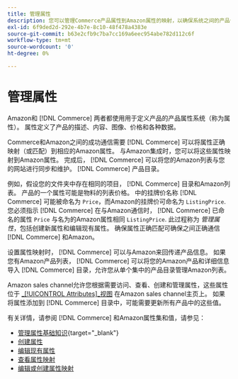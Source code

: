 ```yaml
---
title: 管理属性
description: 您可以管理Commerce产品属性到Amazon属性的映射，以确保系统之间的产品信息准确无误。
exl-id: 6f9ded2d-292e-4b7e-8c10-48f478a4383e
source-git-commit: b63e2cfb9c7ba7cc169a6eec954abe782d112c6f
workflow-type: tm+mt
source-wordcount: '0'
ht-degree: 0%

---
```


# 管理属性

Amazon和 [!DNL Commerce] 两者都使用用于定义产品的产品属性系统（称为属性）。 属性定义了产品的描述、内容、图像、价格和各种数据。

Commerce和Amazon之间的成功通信需要 [!DNL Commerce] 可以将属性正确映射（或匹配）到相应的Amazon属性。 与Amazon集成时，您可以将这些属性映射到Amazon属性。 完成后， [!DNL Commerce] 可以将您的Amazon列表与您的网站进行同步和维护。 [!DNL Commerce] 产品目录。

例如，假设您的文件夹中存在相同的项目， [!DNL Commerce] 目录和Amazon列表。 产品的一个属性可能是物料的列表价格。 中的挂牌价名称 [!DNL Commerce] 可能被命名为 `Price`，而Amazon的挂牌价可命名为 `ListingPrice`. 您必须指示 [!DNL Commerce] 在与Amazon通信时， [!DNL Commerce] 已命名的属性 `Price` 与名为的Amazon属性相同 `ListingPrice`. 此过程称为 _管理属性_，包括创建新属性和编辑现有属性。 确保属性正确匹配可确保之间正确通信 [!DNL Commerce] 和Amazon。

设置属性映射时， [!DNL Commerce] 可以与Amazon来回传递产品信息。 如果您有Amazon产品列表， [!DNL Commerce] 可以将您的Amazon产品和详细信息导入 [!DNL Commerce] 目录，允许您从单个集中的产品目录管理Amazon列表。

Amazon sales channel允许您根据需要访问、查看、创建和管理属性，这些属性位于 [_[!UICONTROL Attributes]_视图](./attributes-view.md) 在Amazon sales channel主页上。 如果将属性添加到 [!DNL Commerce] 目录中，可能需要更新所有产品中的这些值。

有关详情，请参阅 [!DNL Commerce] 和Amazon属性集和值，请参见：

- [管理属性基础知识](https://docs.magento.com/user-guide/catalog/product-attributes.html){target="_blank"}
- [创建属性](./creating-attributes.md#create-an-attribute)
- [编辑现有属性](./creating-attributes.md#edit-an-attribute)
- [查看属性映射](./amazon-matching-attributes-values.md)
- [编辑或创建属性映射](./amazon-manually-update-incomplete-listing.md)
